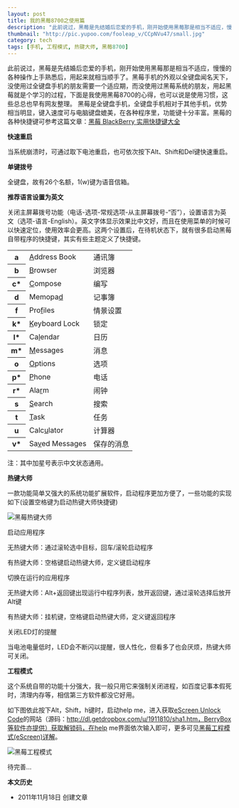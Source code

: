 ```yaml
---
layout: post
title: 我的黑莓8700之使用篇
description: "此前说过，黑莓是先结婚后恋爱的手机，刚开始使用黑莓那是相当不适应，慢慢的各种操作上手熟悉后，用起来就相当顺手了。"
thumbnail: "http://pic.yupoo.com/fooleap_v/CCpNVu47/small.jpg"
category: tech
tags: [手机, 工程模式, 热键大师, 黑莓8700]
---
```


此前说过，黑莓是先结婚后恋爱的手机，刚开始使用黑莓那是相当不适应，慢慢的各种操作上手熟悉后，用起来就相当顺手了。黑莓手机的外观以全键盘闻名天下，没使用过全键盘手机的朋友需要一个适应期，而没使用过黑莓系统的朋友，用起黑莓就是个学习的过程，下面是我使用黑莓8700的心得，也可以说是使用习惯，这些总总也早有网友整理。
黑莓是全键盘手机，全键盘手机相对于其他手机，优势相当明显，键入速度可与电脑键盘媲美，在各种程序里，功能键十分丰富。黑莓的各种快捷键可参考这篇文章：[黑莓 BlackBerry 实用快捷键大全](http://www.geedr.com/blackberry-shortcut-keys.html)

**快速重启**

当系统崩溃时，可通过取下电池重启，也可依次按下Alt、Shift和Del键快速重启。

**单键拨号**

全键盘，故有26个名额，1(w)键为语音信箱。

**推荐语言设置为英文**

关闭主屏幕拨号功能（电话-选项-常规选项-从主屏幕拨号-“否”），设置语言为英文（选项-语言-English）。英文字体显示效果比中文好，而且在使用菜单的时候可以快速定位，使用效率会更高。这两个设置后，在待机状态下，就有很多启动黑莓自带程序的快捷键，其实有些主题定义了快捷键。


<table id="tabulation">
<tr><th>a</th><td><u>A</u>ddress Book</td><td>通讯簿</td></tr>
<tr><th>b</th><td><u>B</u>rowser</td><td>浏览器</td></tr>
<tr><th>c*</th><td><u>C</u>ompose</td><td>编写</td></tr>
<tr><th>d</th><td>Memopa<u>d</u></td><td>记事簿</td></tr>
<tr><th>f</th><td>Pro<u>f</u>iles</td><td>情景设置</td></tr>
<tr><th>k*</th><td><u>K</u>eyboard Lock</td><td>锁定</td></tr>
<tr><th>l*</th><td>Ca<u>l</u>endar</td><td>日历</td></tr>
<tr><th>m*</th><td><u>M</u>essages</td><td>消息</td></tr>
<tr><th>o</th><td><u>O</u>ptions</td><td>选项</td></tr>
<tr><th>p*</th><td><u>P</u>hone</td><td>电话</td></tr>
<tr><th>r*</th><td>Ala<u>r</u>m</td><td>闹钟</td></tr>
<tr><th>s</th><td><u>S</u>earch</td><td>搜索</td></tr>
<tr><th>t</th><td><u>T</u>ask</td><td>任务</td></tr>
<tr><th>u</th><td>Calc<u>u</u>lator</td><td>计算器</td></tr>
<tr><th>v*</th><td>Sa<u>v</u>ed Messages</td><td>保存的消息</td></tr>
</table>

注：其中加星号表示中文状态通用。

**热键大师**

一款功能简单又强大的系统功能扩展软件，启动程序更加方便了，一些功能的实现如下(设置空格键为启动热键大师快捷键)

![黑莓热键大师](http://i951.photobucket.com/albums/ad353/Fooleap/Blog/Fooleap/blackberry8700/keymaster.png)

启动应用程序

无热键大师：通过滚轮选中目标，回车/滚轮启动程序

有热键大师：空格键启动热键大师，定义键启动程序

切换在运行的应用程序

无热键大师：Alt+返回键出现运行中程序列表，放开返回键，通过滚轮选择后放开Alt键

有热键大师：挂机键，空格键启动热键大师，定义键返回程序

关闭LED灯的提醒

当电池电量低时，LED会不断闪以提醒，很人性化，但看多了也会厌烦，热键大师可关闭。

**工程模式**

这个系统自带的功能十分强大，我一般只用它来强制关闭进程，如百度记事本假死时，清理内存等，相信第三方软件都没它好用。

如下图依此按下Alt，Shift，h键时，启动help me，进入获取[eScreen Unlock Code](http://www.bber.info/escreen.htm)的网站（源码：http://dl.getdropbox.com/u/1911810/sha1.htm，BerryBox等软件亦提供）获取解锁码，在help me界面依次输入即可，更多可见[黑莓工程模式(eScreen)详解](http://www.bber.info/post/blackberry_escreen)。

![黑莓工程模式](http://i951.photobucket.com/albums/ad353/Fooleap/Blog/Fooleap/blackberry8700/es.png)

待完善...

**本文历史**

* 2011年11月18日 创建文章
